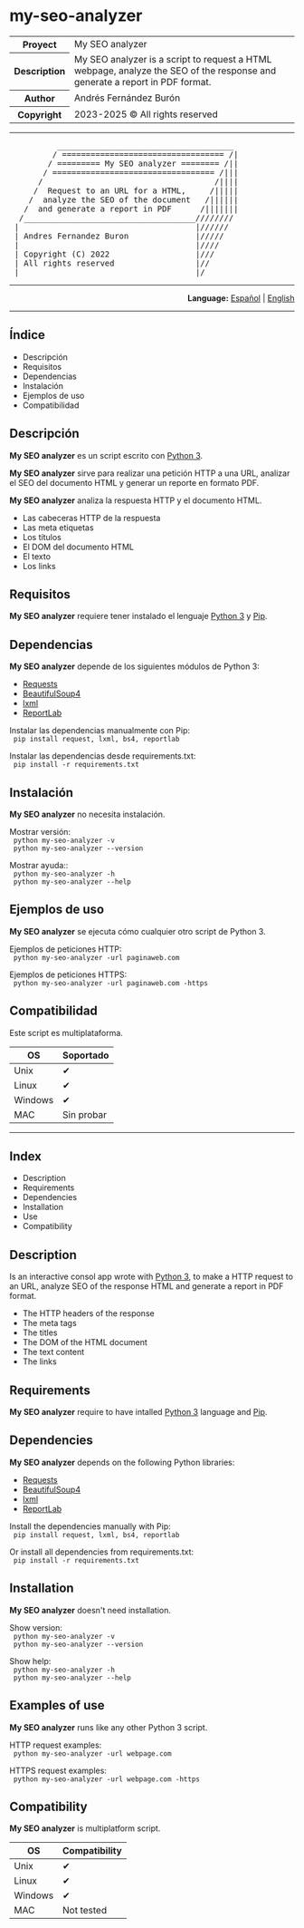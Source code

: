 # my-seo-analyzer 

<div align="center">
  <table border="0" cellpadding="0" cellspacing="0">
    <tbody>
      <tr>
        <th>Proyect</th>
        <td>My SEO analyzer</td>
      </tr>
      <tr>
        <th>Description</th>
	<td>My SEO analyzer is a script to request a HTML webpage, analyze the SEO of the response and generate a report in PDF format.</td>
      </tr>
      <tr>
        <th>Author</th>
        <td>Andrés Fernández Burón</td>
      </tr>
      <tr>
        <th>Copyright</th>
        <td>2023-2025 &copy; All rights reserved</td>
      </tr>
    </tbody>
  </table>
</div>

<div>
<hr>
<pre>
          _____________________________________
         / ================================== /|
        / ========= My SEO analyzer ======== /||
       / ================================== /|||
      /                                    /||||
     /  Request to an URL for a HTML,     /|||||
    /  analyze the SEO of the document   /||||||
   /  and generate a report in PDF      /|||||||
  /____________________________________////////
 |                                     |//////
 | Andres Fernandez Buron              |/////
 |                                     |////
 | Copyright (C) 2022                  |///
 | All rights reserved                 |//
 |_____________________________________|/
</pre>
<hr>
</div>

<div id="index" align="right">
	<b>Language:</b> <a href="#index-es">Español</a> | <a href="#index-en">English</a>
</div>

<hr>

<div id="index-es">

## Índice

- Descripción
- Requisitos
- Dependencias
- Instalación
- Ejemplos de uso
- Compatibilidad

</div>

<div id="readme-es">  

## Descripción
<b>My SEO analyzer</b> es un script escrito con <a href="https://www.python.org/doc/" target="_blank">Python 3</a>.

<b>My SEO analyzer</b> sirve para realizar una petición HTTP a una URL, analizar el SEO del documento HTML y generar un reporte en formato PDF.

<b>My SEO analyzer</b> analiza la respuesta HTTP y el documento HTML.

- Las cabeceras HTTP de la respuesta
- Las meta etiquetas
- Los títulos
- El DOM del documento HTML
- El texto
- Los links
  
## Requisitos
<b>My SEO analyzer</b> requiere tener instalado el lenguaje <a href="https://www.python.org/downloads/" target="_blank">Python 3</a> y <a href="" target="_blank">Pip</a>.
  
## Dependencias
<b>My SEO analyzer</b> depende de los siguientes módulos de Python 3:  

- <a href="https://requests.readthedocs.io/en/latest/" target="_blank">Requests</a>
- <a href="https://www.crummy.com/software/BeautifulSoup/bs4/doc/" target="_blank">BeautifulSoup4</a>
- <a href="https://lxml.de/index.html#documentation" target="_blank">lxml</a>
- <a href="" target="_blank">ReportLab</a>  

Instalar las dependencias manualmente con Pip:  
<code> pip install request, lxml, bs4, reportlab </code>  

Instalar las dependencias desde requirements.txt:  
<code> pip install -r requirements.txt </code>
  
## Instalación  

<b>My SEO analyzer</b> no necesita instalación</a>.    

Mostrar versión:  
<code> python my-seo-analyzer -v </code>  
<code> python my-seo-analyzer --version </code>  

Mostrar ayuda::  
<code> python my-seo-analyzer -h </code>  
<code> python my-seo-analyzer --help </code> 
  
## Ejemplos de uso  

<b>My SEO analyzer</b> se ejecuta cómo cualquier otro script de Python 3.  

Ejemplos de peticiones HTTP:  
<code> python my-seo-analyzer -url paginaweb.com </code>  

Ejemplos de peticiones HTTPS:  
<code> python my-seo-analyzer -url paginaweb.com -https </code>  
  
## Compatibilidad  

Este script es multiplataforma.

<div align="center">

| OS      | Soportado  |
|---------|------------|
| Unix    | &#10004; |
| Linux   | &#10004; |
| Windows | &#10004; |
| MAC     | Sin probar |

</div>

</div>

<hr>

<div id="index-en">

## Index

- Description
- Requirements
- Dependencies
- Installation
- Use
- Compatibility

</div>

<div id="readme-en">

## Description
Is an interactive consol app wrote with <a href="https://www.python.org/downloads/" target="_blank">Python 3</a>, to make a HTTP request to an URL, analyze SEO of the response HTML and generate a report in PDF format.  

- The HTTP headers of the response
- The meta tags
- The titles
- The DOM of the HTML document
- The text content
- The links 
  
## Requirements

<b>My SEO analyzer</b> require to have intalled <a href="https://www.python.org/downloads/" target="_blank">Python 3</a> language and <a href="">Pip</a>.
  
## Dependencies

<b>My SEO analyzer</b> depends on the following Python libraries:  

- <a href="https://requests.readthedocs.io/en/latest/" target="_blank">Requests</a>
- <a href="https://www.crummy.com/software/BeautifulSoup/bs4/doc/" target="_blank">BeautifulSoup4</a>
- <a href="https://lxml.de/index.html#documentation" target="_blank">lxml</a>
- <a href="" target="_blank">ReportLab</a>  

Install the dependencies manually with Pip:  
<code> pip install request, lxml, bs4, reportlab </code>  

Or install all dependencies from requirements.txt:  
<code> pip install -r requirements.txt </code>  
  
## Installation
<b>My SEO analyzer</b> doesn't need installation.  

Show version:  
<code> python my-seo-analyzer -v </code>  
<code> python my-seo-analyzer --version </code>

Show help:  
<code> python my-seo-analyzer -h </code>  
<code> python my-seo-analyzer --help </code>  

## Examples of use

<b>My SEO analyzer</b> runs like any other Python 3 script.   

HTTP request examples:  
<code> python my-seo-analyzer -url webpage.com </code>  

HTTPS request examples:  
<code> python my-seo-analyzer -url webpage.com -https </code>   
  
## Compatibility

<b>My SEO analyzer</b> is multiplatform script.

<div align="center">  

| OS      | Compatibility |
|---------|---------------|
| Unix    | &#10004; |
| Linux   | &#10004; |
| Windows | &#10004; |
| MAC     | Not tested |
  
</div>

</div>
